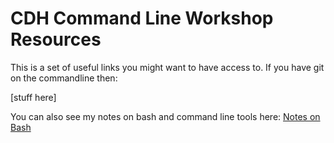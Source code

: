 # CDH Command Line Workshop Resources

This is a set of useful links you might want to have access to. If you have git on the commandline then:

[stuff here]


You can also see my notes on bash and command line tools here:
[Notes on Bash](https://github.com/bwhicks/bash-notes)
